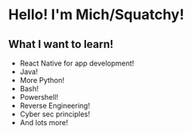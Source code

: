 # Hello! I'm Mich/Squatchy!

## What I want to learn!
* React Native for app development!
* Java!
* More Python!
* Bash!
* Powershell!
* Reverse Engineering!
* Cyber sec principles!
* And lots more!
